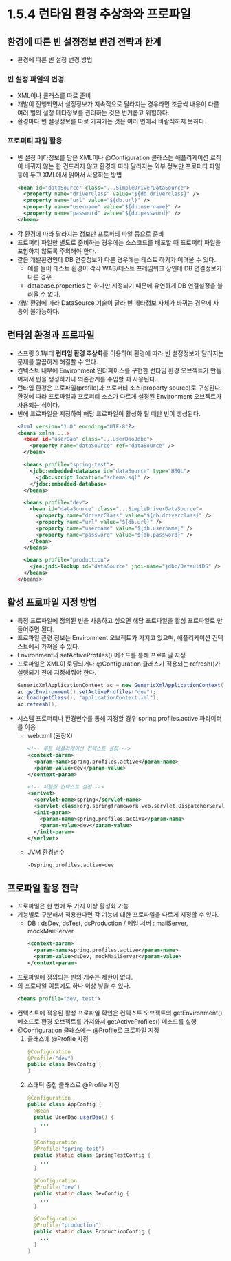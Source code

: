 # 1.5.4 런타임 환경 추상화와 프로파일
## 환경에 따른 빈 설정정보 변경 전략과 한계
- 환경에 따른 빈 설정 변경 방법

### 빈 설정 파일의 변경
- XML이나 클래스를 따로 준비
- 개발이 진행되면서 설정정보가 지속적으로 달라지는 경우라면 조금씩 내용이 다른 여러 벌의 설정 메타정보를 관리하는 것은 번거롭고 위험하다.
- 환경마다 빈 설정정보를 따로 가져가는 것은 여러 면에서 바람직하지 못하다.

### 프로퍼티 파일 활용
- 빈 설정 메타정보를 담은 XML이나 @Configuration 클래스는 애플리케이션 로직이 바뀌지 않는 한 건드리지 않고 환경에 따라 달라지는 외부 정보만 프로퍼티 파일 등에 두고 XML에서 읽어서 사용하는 방법
  ```xml
  <bean id="dataSource" class="...SimpleDriverDataSource">
    <property name="driverClass" value="${db.driverclass}" />
    <property name="url" value="${db.url}" />
    <property name="username" value="${db.username}" />
    <property name="password" value="${db.password}" />
  </bean>
  ```
- 각 환경에 따라 달라지는 정보만 프로퍼티 파일 등으로 준비
- 프로퍼티 파일만 별도로 준비하는 경우에는 소스코드를 배포할 때 프로퍼티 파일을 포함하지 않도록 주의해야 한다.
- 같은 개발환경인데 DB 연결정보가 다른 경우에는 테스트 하기가 어려울 수 있다.
  + 예를 들어 테스트 환경이 각각 WAS/테스트 프레임워크 상인데 DB 연결정보가 다른 경우
  + database.properties 는 하나만 지정되기 때문에 유연하게 DB 연결설정을 불러올 수 없다.
- 개발 환경에 따라 DataSource 기술이 달라 빈 메타정보 자체가 바뀌는 경우에 사용이 불가능하다.
   
## 런타임 환경과 프로파일
- 스프링 3.1부터 **런타임 환경 추상화**를 이용하여 환경에 따라 빈 설정정보가 달라지는 문제를 깔끔하게 해결할 수 있다.
- 컨텍스트 내부에 Environment 인터페이스를 구현한 런타임 환경 오브젝트가 만들어져서 빈을 생성하거나 의존관계를 주입할 때 사용된다.
- 런타입 환경은 프로파일(profile)과 프로퍼티 소스(property source)로 구성된다.   
  환경에 따라 프로파일과 프로퍼티 소스가 다르게 설정된 Environment 오브젝트가 사용되는 식이다.
- 빈에 프로파일을 지정하여 해당 프로파일이 활성화 될 때만 빈이 생성된다.
  ```xml
  <?xml version="1.0" encoding="UTF-8"?>
  <beans xmlns....>
    <bean id="userDao" class="...UserDaoJdbc">
      <property name="dataSource" ref="dataSource" />
    </bean>

    <beans profile="spring-test">
      <jdbc:embedded-database id="dataSource" type="HSQL">
        <jdbc:script location="schema.sql" />
      </jdbc:embedded-database>
    </beans>
  
    <beans profile="dev">
      <bean id="dataSource" class="...SimpleDriverDataSource">
        <property name="driverClass" value="${db.driverclass}" />
        <property name="url" value="${db.url}" />
        <property name="username" value="${db.username}" />
        <property name="password" value="${db.password}" />
      </bean>
    </beans>

    <beans profile="production">
      <jee:jndi-lookup id="dataSource" jndi-name="jdbc/DefaultDS" />
    </beans>  
  </beans>
  ```

## 활성 프로파일 지정 방법
- 특정 프로파일에 정의된 빈을 사용하고 싶으면 해당 프로파일을 활성 프로파일로 만들어주면 된다.
- 프로파일 관련 정보는 Environment 오브젝트가 가지고 있으며, 애플리케이션 컨텍스트에서 가져올 수 있다.
- Environment의 setActiveProfiles() 메소드를 통해 프로파일 지정
- 프로파일은 XML이 로딩되거나 @Configuration 클래스가 적용되는 refresh()가 실행되기 전에 지정해줘야 한다.
  ```java
  GenericXmlApplicationContext ac = new GenericXmlApplicationContext();
  ac.getEnvironment().setActiveProfiles("dev");
  ac.load(getClass(), "applicationContext.xml");
  ac.refresh();
  ``` 
- 시스템 프로퍼티나 환경변수를 통해 지정할 경우 spring.profiles.active 파라미터를 이용
  + web.xml (권장X)
    ```xml
    <!-- 루트 애플리케이션 컨텍스트 설정 -->
    <context-param>
      <param-name>spring.profiles.active</param-name>
      <param-value>dev</param-value>
    </context-param>

    <!-- 서블릿 컨텍스트 설정 -->
    <serlvet>
      <servlet-name>spring</servlet-name>
      <servlet-class>org.springframework.web.servlet.DispatcherServlet</servlet-class>
      <init-param>
        <param-name>spring.profiles.active</param-name>
        <param-value>dev</param-value>
      </init-param>
    </serlvet>
    ```
  + JVM 환경변수
    ```
    -Dspring.profiles.active=dev
    ```

## 프로파일 활용 전략
- 프로파일은 한 번에 두 가지 이상 활성화 가능
- 기능별로 구분해서 적용한다면 각 기능에 대한 프로파일을 다르게 지정할 수 있다.
  + DB : dsDev, dsTest, dsProduction / 메일 서버 : mailServer, mockMailServer
    ```xml
    <context-param>
      <param-name>spring.profiles.active</param-name>
      <param-value>dsDev, mockMailServer</param-value>
    </context-param>
    ```
- 프로파일에 정의되는 빈의 개수는 제한이 없다.
- <beans>의 프로파일 이름에도 하나 이상 넣을 수 있다.
  ```xml
  <beans profile="dev, test">
  ```
- 컨텍스트에 적용된 활성 프로파일 확인은 컨텍스트 오브젝트의 getEnvironment() 메소드로 환경 오브젝트를 가져와서 getActiveProfiles() 메소드를 실행
- @Configuration 클래스에는 @Profile로 프로파일 지정
  1. 클래스에 @Profile 지정
     ```java
     @Configuration
     @Profile("dev")
     public class DevConfig {
     }
     ```
  2. 스태틱 중첩 클래스로 @Profile 지정
     ```java
     @Configuration
     public class AppConfig {
       @Bean
       public UserDao userDao() {
         ...
       }
     
       @Configuration
       @Profile("spring-test")
       public static class SpringTestConfig {
         ...
       }

       @Configuration
       @Profile("dev")
       public static class DevConfig {
         ...
       }
     
       @Configuration
       @Profile("production")
       public static class ProductionConfig {
         ...
       }     
     }
     ```